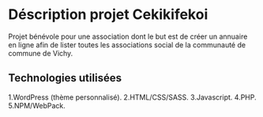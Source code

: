 # Déscription projet Cekikifekoi
Projet bénévole pour une association dont le but est de créer un annuaire en ligne afin de lister toutes les associations social de la communauté de commune de Vichy.


## Technologies utilisées
1.WordPress (thème personnalisé).
2.HTML/CSS/SASS.
3.Javascript.
4.PHP.
5.NPM/WebPack.




